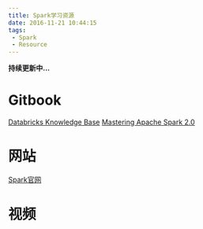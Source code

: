 ```yaml
---
title: Spark学习资源
date: 2016-11-21 10:44:15
tags: 
 - Spark
 - Resource
---
```


**持续更新中...**

# Gitbook

[Databricks Knowledge Base](https://databricks.gitbooks.io/databricks-spark-knowledge-base/content/index.html)
[Mastering Apache Spark 2.0](https://jaceklaskowski.gitbooks.io/mastering-apache-spark/content/)

# 网站

[Spark官网](http://spark.apache.org/)

# 视频





